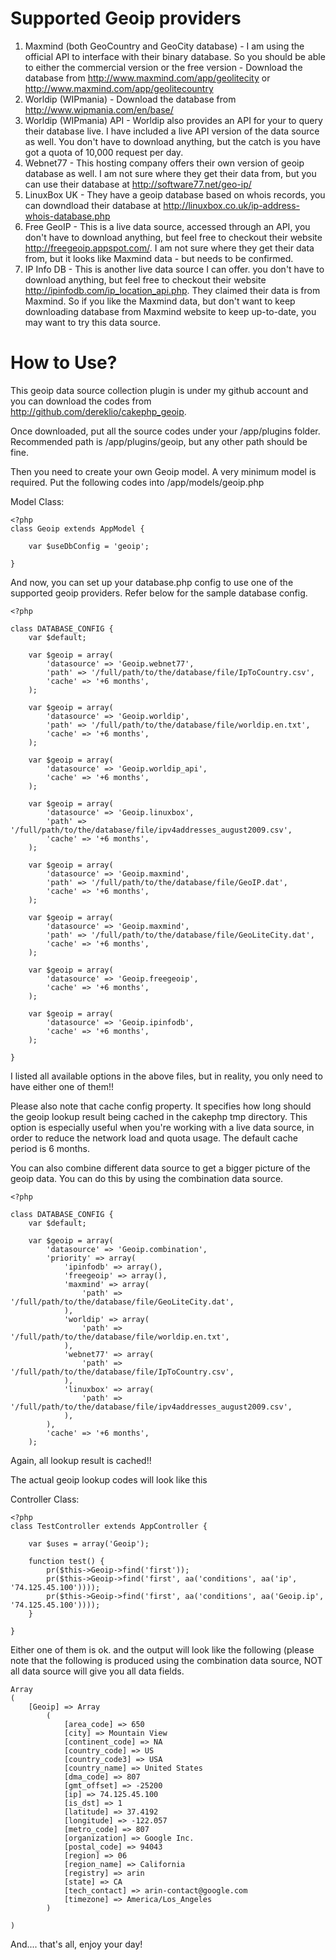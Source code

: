# Supported Geoip providers

1. Maxmind (both GeoCountry and GeoCity database) - I am using the official API to interface with their binary database. So you should be able to either the commercial version or the free version - Download the database from <http://www.maxmind.com/app/geolitecity> or <http://www.maxmind.com/app/geolitecountry>
1. Worldip (WIPmania) - Download the database from <http://www.wipmania.com/en/base/>
1.  Worldip (WIPmania) API - Worldip also provides an API for your to query their database live. I have included a live API version of the data source as well. You don't have to download anything, but the catch is you have got a quota of 10,000 request per day.
1. Webnet77 - This hosting company offers their own version of geoip database as well. I am not sure where they get their data from, but you can use their database at <http://software77.net/geo-ip/>
1. LinuxBox UK - They have a geoip database based on whois records, you can downdload their database at <http://linuxbox.co.uk/ip-address-whois-database.php>
1. Free GeoIP - This is a live data source, accessed through an API, you don't have to download anything, but feel free to checkout their website <http://freegeoip.appspot.com/>. I am not sure where they get their data from, but it looks like Maxmind data - but needs to be confirmed.
1. IP Info DB - This is another live data source I can offer. you don't have to download anything, but feel free to checkout their website <http://ipinfodb.com/ip_location_api.php>. They claimed their data is from Maxmind. So if you like the Maxmind data, but don't want to keep downloading database from Maxmind website to keep up-to-date, you may want to try this data source.

# How to Use?

This geoip data source collection plugin is under my github account and you can download the codes from <http://github.com/dereklio/cakephp_geoip>.

Once downloaded, put all the source codes under your /app/plugins folder. Recommended path is /app/plugins/geoip, but any other path should be fine.

Then you need to create your own Geoip model. A very minimum model is required. Put the following codes into /app/models/geoip.php

Model Class:

	<?php  
	class Geoip extends AppModel { 
		 
		var $useDbConfig = 'geoip'; 
		 
	} 

And now, you can set up your database.php config to use one of the supported geoip providers. Refer below for the sample database config.


	<?php 

	class DATABASE_CONFIG { 
		var $default; 
		 
		var $geoip = array( 
			'datasource' => 'Geoip.webnet77', 
			'path' => '/full/path/to/the/database/file/IpToCountry.csv', 
			'cache' => '+6 months', 
		); 

		var $geoip = array( 
			'datasource' => 'Geoip.worldip', 
			'path' => '/full/path/to/the/database/file/worldip.en.txt', 
			'cache' => '+6 months', 
		); 

		var $geoip = array( 
			'datasource' => 'Geoip.worldip_api', 
			'cache' => '+6 months', 
		); 

		var $geoip = array( 
			'datasource' => 'Geoip.linuxbox', 
			'path' => '/full/path/to/the/database/file/ipv4addresses_august2009.csv', 
			'cache' => '+6 months', 
		); 

		var $geoip = array( 
			'datasource' => 'Geoip.maxmind', 
			'path' => '/full/path/to/the/database/file/GeoIP.dat', 
			'cache' => '+6 months', 
		); 

		var $geoip = array( 
			'datasource' => 'Geoip.maxmind', 
			'path' => '/full/path/to/the/database/file/GeoLiteCity.dat', 
			'cache' => '+6 months', 
		); 

		var $geoip = array( 
			'datasource' => 'Geoip.freegeoip', 
			'cache' => '+6 months', 
		); 

		var $geoip = array( 
			'datasource' => 'Geoip.ipinfodb', 
			'cache' => '+6 months', 
		); 
		 
	} 


I listed all available options in the above files, but in reality, you only need to have either one of them!!

Please also note that cache config property. It specifies how long should the geoip lookup result being cached in the cakephp tmp directory. This option is especially useful when you're working with a live data source, in order to reduce the network load and quota usage. The default cache period is 6 months.

You can also combine different data source to get a bigger picture of the geoip data. You can do this by using the combination data source.


	<?php 

	class DATABASE_CONFIG { 
		var $default; 
		 
		var $geoip = array( 
			'datasource' => 'Geoip.combination', 
			'priority' => array( 
				'ipinfodb' => array(), 
				'freegeoip' => array(), 
				'maxmind' => array( 
					'path' => '/full/path/to/the/database/file/GeoLiteCity.dat', 
				), 
				'worldip' => array( 
					'path' => '/full/path/to/the/database/file/worldip.en.txt', 
				), 
				'webnet77' => array( 
					'path' => '/full/path/to/the/database/file/IpToCountry.csv', 
				), 
				'linuxbox' => array( 
					'path' => '/full/path/to/the/database/file/ipv4addresses_august2009.csv', 
				), 
			), 
			'cache' => '+6 months', 
		); 
         

Again, all lookup result is cached!!

The actual geoip lookup codes will look like this

Controller Class:

	<?php  
	class TestController extends AppController { 
		 
		var $uses = array('Geoip'); 
		 
		function test() { 
			pr($this->Geoip->find('first')); 
			pr($this->Geoip->find('first', aa('conditions', aa('ip', '74.125.45.100')))); 
			pr($this->Geoip->find('first', aa('conditions', aa('Geoip.ip', '74.125.45.100')))); 
		} 
		 
	} 

Either one of them is ok. and the output will look like the following (please note that the following is produced using the combination data source, NOT all data source will give you all data fields.


	Array 
	( 
		[Geoip] => Array 
			( 
				[area_code] => 650 
				[city] => Mountain View 
				[continent_code] => NA 
				[country_code] => US 
				[country_code3] => USA 
				[country_name] => United States 
				[dma_code] => 807 
				[gmt_offset] => -25200 
				[ip] => 74.125.45.100 
				[is_dst] => 1 
				[latitude] => 37.4192 
				[longitude] => -122.057 
				[metro_code] => 807 
				[organization] => Google Inc. 
				[postal_code] => 94043 
				[region] => 06 
				[region_name] => California 
				[registry] => arin 
				[state] => CA 
				[tech_contact] => arin-contact@google.com 
				[timezone] => America/Los_Angeles 
			) 

	) 

And.... that's all, enjoy your day!